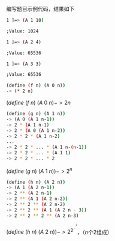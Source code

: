 编写题目示例代码，结果如下

```bash
1 ]=> (A 1 10)

;Value: 1024

1 ]=> (A 2 4)

;Value: 65536

1 ]=> (A 3 3)

;Value: 65536
```

```bash
(define (f n) (A 0 n))
-> (* 2 n)
```

$(define\ (f\ n)\ (A\ 0\ n)->2n$

```bash
(define (g n) (A 1 n))
-> (A 0 (A 1 n-1))
-> 2 * (A 1 n-1)
-> 2 * (A 0 (A 1 n-2))
-> 2 * 2 * (A 1 n-2)
...
-> 2 * 2 * ... * (A 1 n-(n-1))
-> 2 * 2 * ... * (A 1 1)
-> 2 * 2 * ... * 2
```

$(define\ (g\ n)\ (A\ 1\ n))->2^{n}$

```bash
(define (h n) (A 2 n))
-> (A 1 (A 2 n-1))
-> 2 ** (A 2 n-1)
-> 2 ** (A 1 (A 2 n-2))
-> 2 ** 2 ** (A 2 n-2)
-> 2 ** 2 ** (A 1 (A 2 n - 3))
-> 2 ** 2 ** 2 ** (A 2 n-3)
```

$(define\ (h\ n)\ (A\ 2\ n))->2^{2^{.^{.^{.^{2}}}}}$，（$n$个2组成）

